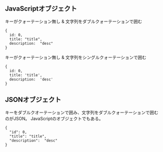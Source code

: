 ## JavaScriptオブジェクト
キーがクォーテーション無し & 文字列をダブルクォーテーションで囲む
```
{ 
  id: 0,
  title: "title",
  description:  "desc"
}
```
キーがクォーテーション無し & 文字列をシングルクォーテーションで囲む
```
{ 
  id: 0,
  title: 'title',
  description:  'desc'
}
```


## JSONオブジェクト
キーをダブルクオーテーションで囲み、文字列をダブルクォーテーションで囲むのがJSON。 JavaScriptのオブジェクトでもある。
```
{
  "id": 0,
  "title": "title",
  "description":  "desc"
}
```

